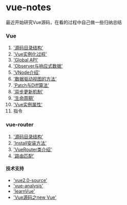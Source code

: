 # vue-notes

最近开始研究Vue源码，在看的过程中自己做一些归纳总结
### Vue
1. ['源码目录结构'](https://github.com/gitliyu/vue-notes/blob/master/vue/vue-index.md)
2. ['Vue实例化过程'](https://github.com/gitliyu/vue-notes/blob/master/vue/vue-define.md)
3. ['Global API'](https://github.com/gitliyu/vue-notes/blob/master/vue/vue-global-api.md)
4. ['Observer与响应式数据'](https://github.com/gitliyu/vue-notes/blob/master/vue/vue-observer.md)
5. ['VNode介绍'](https://github.com/gitliyu/vue-notes/blob/master/vue/vue-vnode.md)
6. ['数据驱动视图的方法'](https://github.com/gitliyu/vue-notes/blob/master/vue/vue-render.md)
7. ['Patch与Diff算法'](https://github.com/gitliyu/vue-notes/blob/master/vue/vue-vdom.md)
8. ['异步更新机制'](https://github.com/gitliyu/vue-notes/blob/master/vue/vue-nextTick.md)
9. ['生命周期'](https://github.com/gitliyu/vue-notes/blob/master/vue/vue-lifecycle.md)
10. ['Vue实例属性'](https://github.com/gitliyu/vue-notes/blob/master/vue/vue-attr.md) 
11. 指令

### vue-router
1. ['源码目录结构'](https://github.com/gitliyu/vue-notes/blob/master/vue-router/router-index.md)
2. ['Install安装方法'](https://github.com/gitliyu/vue-notes/blob/master/vue-router/router-install.md)
3. ['VueRouter类介绍'](https://github.com/gitliyu/vue-notes/blob/master/vue-router/router-define.md)
3. ['路由匹配'](https://github.com/gitliyu/vue-notes/blob/master/vue-router/router-matcher.md)

#### 技术支持
- ['vue2.0-source'](https://github.com/liutao/vue2.0-source)  
- ['vue-analysis'](https://github.com/ustbhuangyi/vue-analysis)
- ['learnVue'](https://github.com/answershuto/learnVue)
- ['Vue源码之new Vue'](https://blog.csdn.net/yayayayaya_/article/details/80885473)
